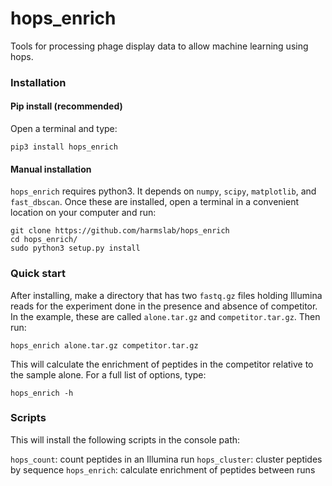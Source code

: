 # hops_enrich

Tools for processing phage display data to allow machine learning using hops.

### Installation

#### Pip install (recommended)

Open a terminal and type:

```
pip3 install hops_enrich
```

#### Manual installation
`hops_enrich` requires python3.  It depends on `numpy`, `scipy`, `matplotlib`, and
`fast_dbscan`.  Once these are installed, open a terminal in a convenient
location on your computer and run:

```
git clone https://github.com/harmslab/hops_enrich
cd hops_enrich/
sudo python3 setup.py install
```

### Quick start

After installing, make a directory that has two `fastq.gz` files holding
Illumina reads for the experiment done in the presence and absence of
competitor.  In the example, these are called `alone.tar.gz` and 
`competitor.tar.gz`.  Then run:

```
hops_enrich alone.tar.gz competitor.tar.gz
```

This will calculate the enrichment of peptides in the competitor relative to 
the sample alone.  For a full list of options, type:

```
hops_enrich -h
```

### Scripts

This will install the following scripts in the console path:

`hops_count`: count peptides in an Illumina run
`hops_cluster`: cluster peptides by sequence
`hops_enrich`: calculate enrichment of peptides between runs
